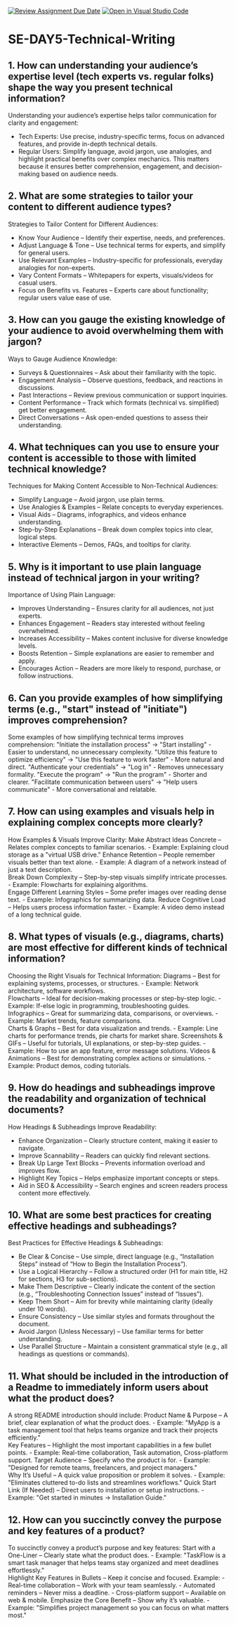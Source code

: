 [![Review Assignment Due Date](https://classroom.github.com/assets/deadline-readme-button-22041afd0340ce965d47ae6ef1cefeee28c7c493a6346c4f15d667ab976d596c.svg)](https://classroom.github.com/a/zsAR-pyY)
[![Open in Visual Studio Code](https://classroom.github.com/assets/open-in-vscode-2e0aaae1b6195c2367325f4f02e2d04e9abb55f0b24a779b69b11b9e10269abc.svg)](https://classroom.github.com/online_ide?assignment_repo_id=18580052&assignment_repo_type=AssignmentRepo)
# SE-DAY5-Technical-Writing
## 1. How can understanding your audience’s expertise level (tech experts vs. regular folks) shape the way you present technical information?
Understanding your audience’s expertise helps tailor communication for clarity and engagement:
  - Tech Experts: Use precise, industry-specific terms, focus on advanced features, and provide in-depth technical details.
  - Regular Users: Simplify language, avoid jargon, use analogies, and highlight practical benefits over complex mechanics.
This matters because it ensures better comprehension, engagement, and decision-making based on audience needs.

## 2. What are some strategies to tailor your content to different audience types?
Strategies to Tailor Content for Different Audiences:
  - Know Your Audience – Identify their expertise, needs, and preferences.
  - Adjust Language & Tone – Use technical terms for experts, and simplify for general users.
  - Use Relevant Examples – Industry-specific for professionals, everyday analogies for non-experts.
  - Vary Content Formats – Whitepapers for experts, visuals/videos for casual users.
  - Focus on Benefits vs. Features – Experts care about functionality; regular users value ease of use.

## 3. How can you gauge the existing knowledge of your audience to avoid overwhelming them with jargon?
Ways to Gauge Audience Knowledge:
  - Surveys & Questionnaires – Ask about their familiarity with the topic.
  - Engagement Analysis – Observe questions, feedback, and reactions in discussions.
  - Past Interactions – Review previous communication or support inquiries.
  - Content Performance – Track which formats (technical vs. simplified) get better engagement.
  - Direct Conversations – Ask open-ended questions to assess their understanding.

## 4. What techniques can you use to ensure your content is accessible to those with limited technical knowledge?
Techniques for Making Content Accessible to Non-Technical Audiences:
  - Simplify Language – Avoid jargon, use plain terms.
  - Use Analogies & Examples – Relate concepts to everyday experiences.
  - Visual Aids – Diagrams, infographics, and videos enhance understanding.
  - Step-by-Step Explanations – Break down complex topics into clear, logical steps.
  - Interactive Elements – Demos, FAQs, and tooltips for clarity.

## 5. Why is it important to use plain language instead of technical jargon in your writing?
Importance of Using Plain Language:
  - Improves Understanding – Ensures clarity for all audiences, not just experts.
  - Enhances Engagement – Readers stay interested without feeling overwhelmed.
  - Increases Accessibility – Makes content inclusive for diverse knowledge levels.
  - Boosts Retention – Simple explanations are easier to remember and apply.
  - Encourages Action – Readers are more likely to respond, purchase, or follow instructions.

## 6. Can you provide examples of how simplifying terms (e.g., "start" instead of "initiate") improves comprehension?
Some examples of how simplifying technical terms improves comprehension:
  "Initiate the installation process" → "Start installing"
    - Easier to understand, no unnecessary complexity.
  "Utilize this feature to optimize efficiency" → "Use this feature to work faster"
    - More natural and direct.
  "Authenticate your credentials" → "Log in"
    - Removes unnecessary formality.
  "Execute the program" → "Run the program"
    - Shorter and clearer.
  "Facilitate communication between users" → "Help users communicate"
    - More conversational and relatable.

## 7. How can using examples and visuals help in explaining complex concepts more clearly?
How Examples & Visuals Improve Clarity:
  Make Abstract Ideas Concrete – Relates complex concepts to familiar scenarios.
    - Example: Explaining cloud storage as a "virtual USB drive." 
  Enhance Retention – People remember visuals better than text alone.
    - Example: A diagram of a network instead of just a text description.  
  Break Down Complexity – Step-by-step visuals simplify intricate processes.
    - Example: Flowcharts for explaining algorithms.  
  Engage Different Learning Styles – Some prefer images over reading dense text.
    - Example: Infographics for summarizing data.
  Reduce Cognitive Load – Helps users process information faster.
    - Example: A video demo instead of a long technical guide.

## 8. What types of visuals (e.g., diagrams, charts) are most effective for different kinds of technical information?
Choosing the Right Visuals for Technical Information:
  Diagrams – Best for explaining systems, processes, or structures.
    - Example: Network architecture, software workflows.  
  Flowcharts – Ideal for decision-making processes or step-by-step logic.
    - Example: If-else logic in programming, troubleshooting guides.  
  Infographics – Great for summarizing data, comparisons, or overviews.
    - Example: Market trends, feature comparisons.  
  Charts & Graphs – Best for data visualization and trends.
    - Example: Line charts for performance trends, pie charts for market share. 
  Screenshots & GIFs – Useful for tutorials, UI explanations, or step-by-step guides.
    - Example: How to use an app feature, error message solutions.
  Videos & Animations – Best for demonstrating complex actions or simulations.
    - Example: Product demos, coding tutorials.

## 9. How do headings and subheadings improve the readability and organization of technical documents?
How Headings & Subheadings Improve Readability:
  - Enhance Organization – Clearly structure content, making it easier to navigate.
  - Improve Scannability – Readers can quickly find relevant sections.
  - Break Up Large Text Blocks – Prevents information overload and improves flow.
  - Highlight Key Topics – Helps emphasize important concepts or steps.
  - Aid in SEO & Accessibility – Search engines and screen readers process content more effectively.

## 10. What are some best practices for creating effective headings and subheadings?
Best Practices for Effective Headings & Subheadings:
  - Be Clear & Concise – Use simple, direct language (e.g., “Installation Steps” instead of “How to Begin the Installation Process”).
  - Use a Logical Hierarchy – Follow a structured order (H1 for main title, H2 for sections, H3 for sub-sections).
  - Make Them Descriptive – Clearly indicate the content of the section (e.g., “Troubleshooting Connection Issues” instead of “Issues”).
  - Keep Them Short – Aim for brevity while maintaining clarity (ideally under 10 words).
  - Ensure Consistency – Use similar styles and formats throughout the document.
  - Avoid Jargon (Unless Necessary) – Use familiar terms for better understanding.
  - Use Parallel Structure – Maintain a consistent grammatical style (e.g., all headings as questions or commands).

## 11. What should be included in the introduction of a Readme to immediately inform users about what the product does?
A strong README introduction should include:
  Product Name & Purpose – A brief, clear explanation of what the product does.
    - Example: "MyApp is a task management tool that helps teams organize and track their projects efficiently."  
  Key Features – Highlight the most important capabilities in a few bullet points.
    - Example: Real-time collaboration, Task automation, Cross-platform support. 
  Target Audience – Specify who the product is for.
    - Example: "Designed for remote teams, freelancers, and project managers."  
  Why It’s Useful – A quick value proposition or problem it solves.
    - Example: "Eliminates cluttered to-do lists and streamlines workflows."
  Quick Start Link (If Needed) – Direct users to installation or setup instructions.
    - Example: "Get started in minutes → Installation Guide."

## 12. How can you succinctly convey the purpose and key features of a product?
To succinctly convey a product’s purpose and key features:
  Start with a One-Liner – Clearly state what the product does.
    - Example: "TaskFlow is a smart task manager that helps teams stay organized and meet deadlines effortlessly."  
  Highlight Key Features in Bullets – Keep it concise and focused.
  Example:
    - Real-time collaboration – Work with your team seamlessly.
    - Automated reminders – Never miss a deadline.
    - Cross-platform support – Available on web & mobile.
  Emphasize the Core Benefit – Show why it’s valuable.
    - Example: "Simplifies project management so you can focus on what matters most."

    
